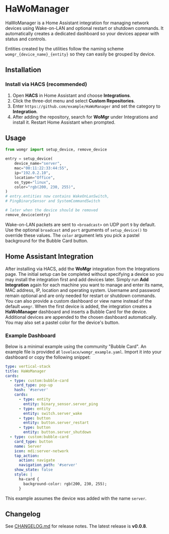 # HaWoManager

HaWoManager is a Home Assistant integration for managing network devices using Wake-on-LAN and optional restart or shutdown commands. It automatically creates a dedicated dashboard so your devices appear with status and controls.

Entities created by the utilities follow the naming scheme
`womgr_{device_name}_{entity}` so they can easily be grouped by device.

## Installation

### Install via HACS (recommended)

1. Open **HACS** in Home Assistant and choose **Integrations**.
2. Click the three-dot menu and select **Custom Repositories**.
3. Enter `https://github.com/example/HaWoManager` and set the category to **Integration**.
4. After adding the repository, search for **WoMgr** under Integrations and install it.
   Restart Home Assistant when prompted.


## Usage

```python
from womgr import setup_device, remove_device

entry = setup_device(
    device_name="server",
    mac="00:11:22:33:44:55",
    ip="192.0.2.10",
    location="Office",
    os_type="linux",
    color="rgb(200, 230, 255)",
)
# entry.entities now contains WakeOnLanSwitch,
# PingBinarySensor and SystemCommandSwitch

# later when the device should be removed
remove_device(entry)
```

Wake-on-LAN packets are sent to `<broadcast>` on UDP port `9` by default.
Use the optional `broadcast` and `port` arguments of `setup_device()` to
override these values.
The `color` argument lets you pick a pastel background for the Bubble Card button.


## Home Assistant Integration

After installing via HACS, add the **WoMgr** integration from the Integrations page.  The initial setup can be completed without specifying a device so you may install the integration first and add devices later.  Simply run **Add Integration** again for each machine you want to manage and enter its name, MAC address, IP, location and operating system.  Username and password remain optional and are only needed for restart or shutdown commands.  You can also provide a custom dashboard or view name instead of the default `womgr`.  When the first device is added, the integration creates a **HaWoManager** dashboard and inserts a Bubble Card for the device.  Additional devices are appended to the chosen dashboard automatically. You may also set a pastel color for the device's button.

### Example Dashboard

Below is a minimal example using the community "Bubble Card".  An example file is provided at `lovelace/womgr_example.yaml`.  Import it into your dashboard or copy the following snippet:

```yaml
type: vertical-stack
title: HaWoManager
cards:
  - type: custom:bubble-card
    card_type: pop-up
    hash: '#server'
    cards:
      - type: entity
        entity: binary_sensor.server_ping
      - type: entity
        entity: switch.server_wake
      - type: button
        entity: button.server_restart
      - type: button
        entity: button.server_shutdown
  - type: custom:bubble-card
    card_type: button
    name: Server
    icon: mdi:server-network
    tap_action:
      action: navigate
      navigation_path: '#server'
    show_state: false
    style: |
      ha-card {
        background-color: rgb(200, 230, 255);
      }
```

This example assumes the device was added with the name `server`.


## Changelog

See [CHANGELOG.md](CHANGELOG.md) for release notes. The latest release is **v0.0.8**.
